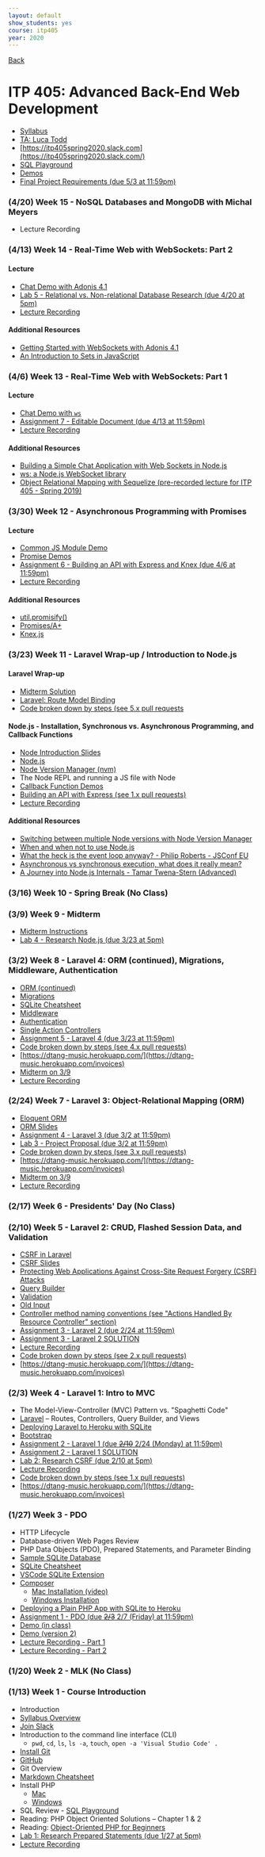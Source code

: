 ```yaml
---
layout: default
show_students: yes
course: itp405
year: 2020
---
```


[Back](/teaching)

# ITP 405: Advanced Back-End Web Development

* [Syllabus](https://web-app.usc.edu/soc/syllabus/20201/32074.pdf)
* [TA: Luca Todd](mailto:ftodd@usc.edu)
* [https://itp405spring2020.slack.com](https://itp405spring2020.slack.com/)
* [SQL Playground](https://try-sql.herokuapp.com/)
* [Demos](https://github.com/ITP-405-Spring-2020-Demos)
* [Final Project Requirements (due 5/3 at 11:59pm)](/teaching/2020/itp405-final-project)

<!-- 

### (4/27) An Introduction to Single Page Applications (SPA) and ITP 404

#### Lecture

* Basics of Single Page Applications (SPA)
* Cross-Origin Resource Sharing (CORS)
* Authentication with JSON Web Tokens (JWT)
* [REST API Conventions](https://docs.google.com/presentation/d/1joQ6IWtTn39v3-mSCE4wOopkBkZ3an_SMtSzVR3NsdQ/edit?usp=sharing)
* Deployment

#### Additional Resources

* [Ember.js - A framework for ambitious web developers.](https://emberjs.com/)
* [What is CORS?](https://www.maxcdn.com/one/visual-glossary/cors/)
* [Express CORS Middleware](https://expressjs.com/en/resources/middleware/cors.html)
* [jsonwebtoken](https://www.npmjs.com/package/jsonwebtoken)
* [What is JSON Web Token?](https://jwt.io/introduction/)
* [dotenv](https://www.npmjs.com/package/dotenv)
* [Writing Express Middleware](https://expressjs.com/en/guide/writing-middleware.html)
* [JWT Decoder](https://jwt.io/#debugger)
* [Why is 'Bearer' required before the token in 'Authorization' header in a HTTP request?](https://security.stackexchange.com/questions/108662/why-is-bearer-required-before-the-token-in-authorization-header-in-a-http-re)

* [Node.js Debugging with Chrome](https://www.sitepoint.com/debug-node-app-tips-tricks-tools/#nodejsdebuggingwithchrome)

-->

### (4/20) Week 15 - NoSQL Databases and MongoDB with Michal Meyers

* Lecture Recording

### (4/13) Week 14 - Real-Time Web with WebSockets: Part 2

#### Lecture

* [Chat Demo with Adonis 4.1](https://github.com/ITP-405-Spring-2020-Demos/adonis-chat/pulls)
* [Lab 5 - Relational vs. Non-relational Database Research (due 4/20 at 5pm)](/teaching/2020/labs/nosql-research)
* [Lecture Recording](https://usc.zoom.us/rec/share/zs8lde_Z03pLWpX95BvnW68TQYXuX6a8gHMY-_Bfyh0wRTiCz7I9WBAreyv3WFo_)

#### Additional Resources

* [Getting Started with WebSockets with Adonis 4.1](https://adonisjs.com/docs/4.1/websocket)
* [An Introduction to Sets in JavaScript](/2017/08/21/an-introduction-to-sets-in-javascript.html)

### (4/6) Week 13 - Real-Time Web with WebSockets: Part 1

#### Lecture

* [Chat Demo with `ws`](https://github.com/ITP-405-Spring-2020-Demos/web-sockets/pulls)
* [Assignment 7 - Editable Document (due 4/13 at 11:59pm)](/teaching/2020/assignments/web-sockets)
* [Lecture Recording](https://usc.zoom.us/rec/share/-td7cOvZzWJOGbPRtErgZKkwE4T_aaa81ylL_PcPmUyLBhTsI1vRJCuNlqW-yo9h)

#### Additional Resources

* [Building a Simple Chat Application with Web Sockets in Node.js](/2019/06/22/building-a-simple-chat-application-with-web-sockets-in-node.html)
* [ws: a Node.js WebSocket library](https://www.npmjs.com/package/ws)
* [Object Relational Mapping with Sequelize (pre-recorded lecture for ITP 405 - Spring 2019)](https://www.youtube.com/watch?v=VDgXAw7VynQ)

### (3/30) Week 12 - Asynchronous Programming with Promises

#### Lecture

* [Common JS Module Demo](https://github.com/ITP-405-Spring-2020-Demos/express-api/pull/2/files)
* [Promise Demos](https://github.com/ITP-405-Spring-2020-Demos/asynchronous-programming-in-node)
* [Assignment 6 - Building an API with Express and Knex (due 4/6 at 11:59pm)](/teaching/2020/assignments/express-and-knex-api)
* [Lecture Recording](https://usc.zoom.us/rec/share/wOUqCZKo1mdIZZXh1l7mc7BiAKD8T6a80yEa_KIOzEvi_grPygJQbcN9zz3d2eVq?startTime=1585612814000)

#### Additional Resources

* [util.promisify()](https://nodejs.org/api/util.html#util_util_promisify_original)
* [Promises/A+](https://promisesaplus.com/)
* [Knex.js](https://knexjs.org/)

### (3/23) Week 11 - Laravel Wrap-up / Introduction to Node.js

#### Laravel Wrap-up

* [Midterm Solution](https://github.com/skaterdav85/itp405-midterm)
* [Laravel: Route Model Binding](https://laravel.com/docs/6.x/routing#route-model-binding)
* [Code broken down by steps (see 5.x pull requests](https://github.com/ITP-405-Spring-2020-Demos/laravel/pull/21/files)

#### Node.js - Installation, Synchronous vs. Asynchronous Programming, and Callback Functions

* [Node Introduction Slides](https://www.dropbox.com/s/fpuvu8ve6uvtx2y/node-introduction-long.pdf?dl=0)
* [Node.js](https://nodejs.org/en/)
* [Node Version Manager (nvm)](https://github.com/creationix/nvm)
* The Node REPL and running a JS file with Node
* [Callback Function Demos](https://github.com/ITP-405-Spring-2020-Demos/asynchronous-programming-in-node)
* [Building an API with Express (see 1.x pull requests)](https://github.com/ITP-405-Spring-2020-Demos/express-api)
* [Lecture Recording](https://youtu.be/gAqmA5UaadU)

#### Additional Resources

* [Switching between multiple Node versions with Node Version Manager](https://dev.to/bornfightcompany/switching-between-multiple-node-versions-with-node-version-manager-1jb6)
* [When and when not to use Node.js](https://www.youtube.com/watch?v=UCd6LorxpkY)
* [What the heck is the event loop anyway? - Philip Roberts - JSConf EU](https://www.youtube.com/watch?v=8aGhZQkoFbQ)
* [Asynchronous vs synchronous execution, what does it really mean?](https://stackoverflow.com/questions/748175/asynchronous-vs-synchronous-execution-what-does-it-really-mean)
* [A Journey into Node.js Internals - Tamar Twena-Stern (Advanced)](https://www.youtube.com/watch?v=LbwUETu7Rgc)

### (3/16) Week 10 - Spring Break (No Class)

### (3/9) Week 9 - Midterm

* [Midterm Instructions](/teaching/2020/itp405-midterm)
* [Lab 4 - Research Node.js (due 3/23 at 5pm)](/teaching/2020/labs/research-node)

### (3/2) Week 8 - Laravel 4: ORM (continued), Migrations, Middleware, Authentication

* [ORM (continued)](https://github.com/ITP-405-Spring-2020-Demos/laravel/pull/13/files#diff-7e3ce459dfcc113722bdf4667ceffc11R54-R73)
* [Migrations](https://laravel.com/docs/6.x/migrations)
* [SQLite Cheatsheet](https://davidtang.io/tutorials/sqlite)
* [Middleware](https://laravel.com/docs/6.x/middleware)
* [Authentication](https://laravel.com/docs/6.x/authentication)
* [Single Action Controllers](https://laravel.com/docs/6.x/controllers#single-action-controllers)
* [Assignment 5 - Laravel 4 (due 3/23 at 11:59pm)](/teaching/2020/assignments/laravel-4)
* [Code broken down by steps (see 4.x pull requests)](https://github.com/ITP-405-Spring-2020-Demos/laravel/pulls)
* [https://dtang-music.herokuapp.com/](https://dtang-music.herokuapp.com/invoices)
* [Midterm on 3/9](/teaching/2020/itp405-midterm)
* [Lecture Recording](https://youtu.be/qLg6XTwRYOk)

### (2/24) Week 7 - Laravel 3: Object-Relational Mapping (ORM)

* [Eloquent ORM](https://laravel.com/docs/6.x/eloquent)
* [ORM Slides](https://www.dropbox.com/s/dnehcv2pab31ipa/orm.pdf?dl=0)
* [Assignment 4 - Laravel 3 (due 3/2 at 11:59pm)](/teaching/2020/assignments/laravel-3)
* [Lab 3 - Project Proposal (due 3/2 at 11:59pm)](/teaching/2020/labs/itp405-project-proposal)
* [Code broken down by steps (see 3.x pull requests)](https://github.com/ITP-405-Spring-2020-Demos/laravel/pulls)
* [https://dtang-music.herokuapp.com/](https://dtang-music.herokuapp.com/invoices)
* [Midterm on 3/9](/teaching/2020/itp405-midterm)
* [Lecture Recording](https://youtu.be/Wpt7g_kvvKI)

### (2/17) Week 6 - Presidents' Day (No Class)

### (2/10) Week 5 - Laravel 2: CRUD, Flashed Session Data, and Validation

* [CSRF in Laravel](https://laravel.com/docs/6.x/csrf)
* [CSRF Slides](https://docs.google.com/presentation/d/1oOz4PK3S03zsyP9GGVA7A0yjzIFTYHWMkvZOUwp2Vek/edit?usp=sharing)
* [Protecting Web Applications Against Cross-Site Request Forgery (CSRF) Attacks](/tutorials/protecting-web-applications-against-cross-site-request-forgery-attacks)
* [Query Builder](https://laravel.com/docs/6.x/queries)
* [Validation](https://laravel.com/docs/6.x/validation)
* [Old Input](https://laravel.com/docs/6.x/requests#old-input)
* [Controller method naming conventions (see "Actions Handled By Resource Controller" section)](https://laravel.com/docs/6.x/controllers#resource-controllers)
* [Assignment 3 - Laravel 2 (due 2/24 at 11:59pm)](/teaching/2020/assignments/laravel-2)
* [Assignment 3 - Laravel 2 SOLUTION](https://github.com/ITP-405-Spring-2020-Demos/laravel/pull/20/files)
* [Lecture Recording](https://youtu.be/nu22iT1ZotM)
* [Code broken down by steps (see 2.x pull requests)](https://github.com/ITP-405-Spring-2020-Demos/laravel/pulls)
* [https://dtang-music.herokuapp.com/](https://dtang-music.herokuapp.com/invoices)

### (2/3) Week 4 - Laravel 1: Intro to MVC

* The Model-View-Controller (MVC) Pattern vs. "Spaghetti Code"
* [Laravel](https://laravel.com/) – Routes, Controllers, Query Builder, and Views
* [Deploying Laravel to Heroku with SQLite](/tutorials/deploying-laravel-with-sqlite-to-heroku)
* [Bootstrap](https://getbootstrap.com/)
* [Assignment 2 - Laravel 1 (due ~~2/10~~ 2/24 (Monday) at 11:59pm)](/teaching/2020/assignments/laravel-1)
* [Assignment 2 - Laravel 1 SOLUTION](https://github.com/ITP-405-Spring-2020-Demos/laravel/pull/15/files)
* [Lab 2: Research CSRF (due 2/10 at 5pm)](/teaching/2020/labs/research-csrf)
* [Lecture Recording](https://youtu.be/a-IeKH_DWm4)
* [Code broken down by steps (see 1.x pull requests)](https://github.com/ITP-405-Spring-2020-Demos/laravel/pulls)
* [https://dtang-music.herokuapp.com/](https://dtang-music.herokuapp.com/invoices)

### (1/27) Week 3 - PDO

* HTTP Lifecycle
* Database-driven Web Pages Review
* PHP Data Objects (PDO), Prepared Statements, and Parameter Binding
* [Sample SQLite Database](http://www.sqlitetutorial.net/sqlite-sample-database/)
* [SQLite Cheatsheet](/tutorials/sqlite)
* [VSCode SQLite Extension](https://github.com/AlexCovizzi/vscode-sqlite)
* [Composer](https://getcomposer.org/)
  * [Mac Installation (video)](https://www.youtube.com/watch?v=3EbxMb1BJ6A)
  * [Windows Installation](https://getcomposer.org/doc/00-intro.md#installation-windows)
* [Deploying a Plain PHP App with SQLite to Heroku](/tutorials/using-sqlite-with-php-on-heroku)
* [Assignment 1 - PDO (due ~~2/3~~ 2/7 (Friday) at 11:59pm)](/teaching/2020/assignments/pdo)
* [Demo (in class)](https://github.com/ITP-405-Spring-2020-Demos/pdo-demo)
* [Demo (version 2)](https://github.com/ITP-405-Spring-2020-Demos/pdo)
* [Lecture Recording - Part 1](https://www.youtube.com/watch?v=pT9wp7qKkZE)
* [Lecture Recording - Part 2](http://www.youtube.com/watch?v=V2IuyrELCdM)

### (1/20) Week 2 - MLK (No Class)

### (1/13) Week 1 - Course Introduction

* Introduction
* [Syllabus Overview](https://web-app.usc.edu/soc/syllabus/20201/32074.pdf)
* [Join Slack](https://join.slack.com/t/itp405spring2020/shared_invite/enQtODc1ODA1MTA1NzAyLTUyNjE0MDA5YWNmODRmMjc2NWQ5ZDBlODU1YmQyMDNkZjJlNTc4YWI0OTYxM2EwZTBhNjkyNWQ1ZjM1YTI0ZjE)
* Introduction to the command line interface (CLI)
  * `pwd`, `cd`, `ls`, `ls -a`, `touch`, `open -a 'Visual Studio Code' .`
* [Install Git](https://git-scm.com/downloads)
* [GitHub](https://github.com/)
* Git Overview
* [Markdown Cheatsheet](https://github.com/adam-p/markdown-here/wiki/Markdown-Cheatsheet)
* Install PHP
  * [Mac](https://php-osx.liip.ch/)
  * [Windows](/tutorials/installing-php-on-windows)
* SQL Review - [SQL Playground](https://try-sql.herokuapp.com/)
* Reading: PHP Object Oriented Solutions – Chapter 1 & 2
* Reading: [Object-Oriented PHP for Beginners](https://code.tutsplus.com/tutorials/object-oriented-php-for-beginners--net-12762)
* [Lab 1: Research Prepared Statements (due 1/27 at 5pm)](/teaching/2020/labs/research-prepared-statements)
* [Lecture Recording](http://www.youtube.com/watch?v=PxRM0xjko1c)
